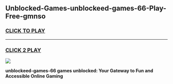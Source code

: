 
## Unblocked-Games-unblockeed-games-66-Play-Free-gmnso
<h3>
<a href="https://premium76.site?title=unblockeed-games-66&ref=18A1">CLICK TO PLAY</a></h3>
<hr>

<h3>
<a href="https://premium76.site?title=unblockeed-games-66&ref=18A1">CLICK 2 PLAY</a>
  
</h3>

<a href="https://premium76.site?title=unblockeed-games-66&ref=18A1"><img src="https://clearcache.store/games.png"></a>


**unblockeed-games-66 games unblocked: Your Gateway to Fun and Accessible Online Gaming**
